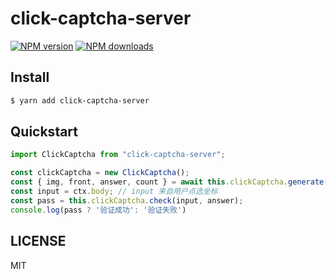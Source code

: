 # click-captcha-server

[![NPM version](https://img.shields.io/npm/v/click-captcha-server.svg?style=flat)](https://npmjs.org/package/click-captcha-server)
[![NPM downloads](http://img.shields.io/npm/dm/click-captcha-server.svg?style=flat)](https://npmjs.org/package/click-captcha-server)

## Install

```bash
$ yarn add click-captcha-server
```

## Quickstart

```ts
import ClickCaptcha from "click-captcha-server";

const clickCaptcha = new ClickCaptcha();
const { img, front, answer, count } = await this.clickCaptcha.generate();
const input = ctx.body; // input 来自用户点选坐标
const pass = this.clickCaptcha.check(input, answer);
console.log(pass ? '验证成功': '验证失败')
```

## LICENSE

MIT
